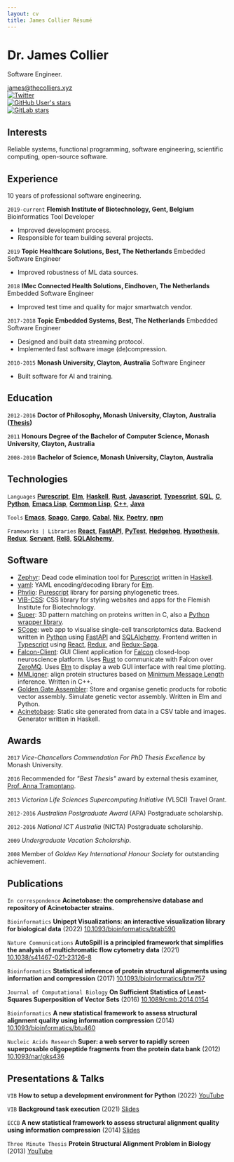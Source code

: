 ```yaml
---
layout: cv
title: James Collier Résumé
---
```

# Dr. James Collier
Software Engineer.

<div id="webaddress">
  <a href="james@thecolliers.xyz">james@thecolliers.xyz</a>
</div>
<div class="social-info">
  <a href="https://twitter.com/MaybeJustJames"><img alt="Twitter" src="https://img.shields.io/twitter/url?label=Twitter&style=social&url=https%3A%2F%2Ftwitter.com%2FMaybeJustJames"></a>
</div>
<div class="social-info">
  <a href="https://github.com/MaybeJustJames"><img alt="GitHub User's stars" src="https://img.shields.io/github/stars/MaybeJustJames?label=GitHub&style=social"></a>
</div>
<div class="social-info">
  <a href="https://gitlab.com/bimmie"><img alt="GitLab stars" src="https://img.shields.io/gitlab/stars/structural-fragment-search/super?label=GitLab&style=social"></a>
</div>


## Interests

Reliable systems, functional programming, software engineering, scientific computing, open-source software.

## Experience

10 years of professional software engineering.

`2019-current`
__Flemish Institute of Biotechnology, Gent, Belgium__
Bioinformatics Tool Developer
* Improved development process.
* Responsible for team building several projects.

`2019`
__Topic Healthcare Solutions, Best, The Netherlands__
Embedded Software Engineer
* Improved robustness of ML data sources.

`2018`
__IMec Connected Health Solutions, Eindhoven, The Netherlands__
Embedded Software Engineer
* Improved test time and quality for major smartwatch vendor.

`2017-2018`
__Topic Embedded Systems, Best, The Netherlands__
Embedded Software Engineer
* Designed and built data streaming protocol.
* Implemented fast software image (de)compression.

`2010-2015`
__Monash University, Clayton, Australia__
Software Engineer
* Built software for AI and training.


## Education

`2012-2016`
__Doctor of Philosophy, Monash University, Clayton, Australia ([Thesis](https://doi.org/10.4225/03/58b79813d9110))__

`2011`
__Honours Degree of the Bachelor of Computer Science, Monash University, Clayton, Australia__

`2008-2010`
__Bachelor of Science, Monash University, Clayton, Australia__

## Technologies

`Languages`
**[Purescript](https://www.purescript.org)**, **[Elm](https://elm-lang.org)**, **[Haskell](https://www.haskell.org)**, **[Rust](https://www.rust-lang.org)**, **[Javascript](http://www.jsfuck.com/)**, **[Typescript](https://www.typescriptlang.org)**, **[SQL](https://www.iso.org/standard/63555.html)**, **[C](https://www.open-std.org/jtc1/sc22/wg14/)**, **[Python](https://www.python.org)**, **[Emacs Lisp](https://www.gnu.org/software/emacs)**, **[Common Lisp](http://clhs.lisp.se)**, **[C++](https://isocpp.org)**, **[Java](https://openjdk.org)**

`Tools`
**[Emacs](https://www.gnu.org/software/emacs)**, **[Spago](https://github.com/purescript/spago)**, **[Cargo](https://doc.rust-lang.org/cargo)**, **[Cabal](https://www.haskell.org/cabal)**, **[Nix](https://nixos.org)**, **[Poetry](https://python-poetry.org)**, **[npm](https://www.npmjs.com)**

`Frameworks | Libraries`
**[React](https://reactjs.org)**, **[FastAPI](https://fastapi.tiangolo.com)**, **[PyTest](https://docs.pytest.org)**, **[Hedgehog](https://hedgehog.qa)**, **[Hypothesis](https://hypothesis.works)**, **[Redux](https://redux.js.org)**, **[Servant](https://www.servant.dev)**, **[Rel8](https://rel8.readthedocs.io)**, **[SQLAlchemy](https://www.sqlalchemy.org)**, 

## Software

* [Zephyr](https://github.com/MaybeJustJames/zephyr): Dead code elimination tool for [Purescript](https://purescript.org/) written in [Haskell](https://haskell.org/).
* [yaml](https://github.com/MaybeJustJames/yaml): YAML encoding/decoding library for [Elm](https://elm-lang.org/).
* [Phylio](https://github.com/vibbits/phylio): [Purescript](https://purescript.org) library for parsing phylogenetic trees.
* [VIB-CSS](https://github.com/vibbits/vib-css): CSS library for styling websites and apps for the Flemish Institute for Biotechnology.
* [Super](https://gitlab.com/structural-fragment-search/super): 3D pattern matching on proteins written in C, also a [Python wrapper library](https://pypi.org/project/pysuper/).
* [SCope](https://github.com/aertslab/SCope): web app to visualise single-cell transcriptomics data. Backend written in [Python](https://python.org/) using [FastAPI](https://fastapi.tiangolo.com/) and [SQLAlchemy](https://www.sqlalchemy.org/). Frontend written in [Typescript](https://www.typescriptlang.org/) using [React](https://reactjs.org/), [Redux](https://redux.js.org/), and [Redux-Saga](https://redux-saga.js.org/).
* [Falcon-Client](https://bitbucket.org/kloostermannerflab/falcon-swr-client): GUI Client application for [Falcon](https://bitbucket.org/kloostermannerflab/falcon-core) closed-loop neuroscience platform. Uses [Rust](https://www.rust-lang.org/) to communicate with Falcon over [ZeroMQ](https://zeromq.org/). Uses [Elm](https://elm-lang.org/) to display a web GUI interface with real time plotting.
* [MMLigner](https://lcb.infotech.monash.edu/mmligner/): align protein structures based on [Minimum Message Length](http://allisons.org/ll/MML/) inference. Written in C++.
* [Golden Gate Assembler](https://github.com/vibbits/GGW-Elm): Store and organise genetic products for robotic vector assembly. Simulate genetic vector assembly. Written in Elm and Python.
* [Acinetobase](https://github.com/vibbits/acinetobase-static): Static site generated from data in a CSV table and images. Generator written in Haskell.

## Awards

`2017`
_Vice-Chancellors Commendation For PhD Thesis Excellence_ by Monash University.

`2016`
Recommended for _"Best Thesis"_ award by external thesis examiner, [Prof. Anna Tramontano](https://en.wikipedia.org/wiki/Anna_Tramontano).

`2013`
_Victorian Life Sciences Supercomputing Initiative_ (VLSCI) Travel Grant.

`2012-2016`
_Australian Postgraduate Award_ (APA) Postgraduate scholarship.

`2012-2016`
_National ICT Australia_ (NICTA) Postgraduate scholarship.

`2009`
_Undergraduate Vacation Scholarship_.

`2008`
Member of _Golden Key International Honour Society_ for outstanding achievement.


## Publications

`In correspondence`
**Acinetobase: the comprehensive database and repository of Acinetobacter strains.**

`Bioinformatics`
**Unipept Visualizations: an interactive visualization library for biological data** (2022)
[10.1093/bioinformatics/btab590](https://doi.org/10.1093/bioinformatics/btab590)

`Nature Communications`
**AutoSpill is a principled framework that simplifies the analysis of multichromatic flow cytometry data** (2021)
[10.1038/s41467-021-23126-8](https://doi.org/10.1038/s41467-021-23126-8)

`Bioinformatics`
**Statistical inference of protein structural alignments using information and compression** (2017)
[10.1093/bioinformatics/btw757](https://doi.org/10.1093/bioinformatics/btw757)

`Journal of Computational Biology`
**On Sufficient Statistics of Least-Squares Superposition of Vector Sets** (2016)
[10.1089/cmb.2014.0154](https://doi.org/10.1089/cmb.2014.0154)

`Bioinformatics`
**A new statistical framework to assess structural alignment quality using information compression** (2014)
[10.1093/bioinformatics/btu460](https://doi.org/10.1093/bioinformatics/btu460)

`Nucleic Acids Research`
**Super: a web server to rapidly screen superposable oligopeptide fragments from the protein data bank** (2012)
[10.1093/nar/gks436](https://doi.org/10.1093/nar/gks436)


## Presentations &amp; Talks

`VIB`
**How to setup a development environment for Python** (2022)
[YouTube](https://youtu.be/vLRAUHpeHtM)

`VIB`
**Background task execution** (2021)
[Slides](https://maybejustjames.github.io/background-tasks-talk)

`ECCB`
**A new statistical framework to assess structural alignment quality using information compression** (2014)
[Slides](https://www.dropbox.com/s/4h3itvwwflvwl0t/Mon7_James_Collier.pdf?dl=0)

`Three Minute Thesis`
**Protein Structural Alignment Problem in Biology** (2013)
[YouTube](https://youtu.be/h0BY3lcEFKQ)
